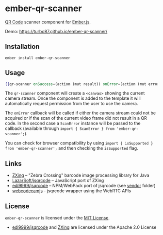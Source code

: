 
ember-qr-scanner
==============================================================================

[QR Code](https://en.wikipedia.org/wiki/QR_code) scanner component for
[Ember.js](http://emberjs.com/).

Demo: <https://turbo87.github.io/ember-qr-scanner/>


Installation
------------------------------------------------------------------------------

```
ember install ember-qr-scanner
```


Usage
------------------------------------------------------------------------------

```hbs
{{qr-scanner onSuccess=(action (mut result)) onError=(action (mut error))}}
```

The `qr-scanner` component will create a `<canvas>` showing the current camera
stream. Once the component is added to the template it will automatically
request permission from the user to use the camera.

The `onError` callback will be called if either the camera stream could not be
acquired or if the scan of the current video frame did not result in a QR
code. In the second case a `ScanError` instance will be passed to the callback
(available through `import { ScanError } from 'ember-qr-scanner';`).

You can check for browser compatibility by using
`import { isSupported } from 'ember-qr-scanner';` and then checking the
`isSupported` flag.


Links
------------------------------------------------------------------------------

- [ZXing](https://github.com/zxing/zxing) – "Zebra Crossing" barcode image
  processing library for Java
- [LazarSoft/jsqrcode](https://github.com/LazarSoft/jsqrcode) – JavaScript
  port of ZXing
- [edi9999/jsqrcode](https://github.com/edi9999/jsqrcode) – NPM/WebPack port
  of jsqrcode (see [vendor](vendor) folder)
- [webcodecamjs](https://github.com/andrastoth/webcodecamjs) - jsqrcode
  wrapper using the WebRTC APIs


License
-------------------------------------------------------------------------------

`ember-qr-scanner` is licensed under the [MIT License](LICENSE.md).

- [edi9999/jsqrcode](https://github.com/edi9999/jsqrcode) and
  [ZXing](https://github.com/zxing/zxing) are licensed under the Apache 2.0
  License
